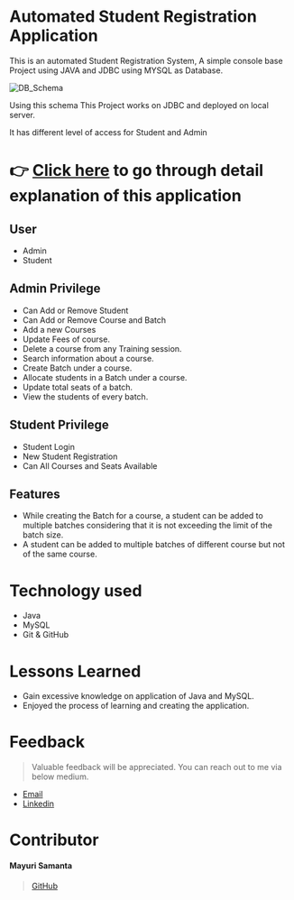 

# Automated Student Registration Application

This is an automated Student Registration System, A simple console base Project using JAVA and JDBC using MYSQL as Database.

![DB_Schema](https://user-images.githubusercontent.com/70420133/200182224-17fae6b9-413c-44ca-a529-49a5e22aad28.jpg)

Using this schema
This Project works on JDBC and deployed on local server.

It has different level of access for Student and Admin

# 👉 [Click here](https://drive.google.com/file/d/19cj65rsSFD) to go through detail explanation of this application 

## User
- Admin
- Student

## Admin Privilege
- Can Add or Remove Student
- Can Add or Remove Course and Batch
- Add a new Courses
- Update Fees of course.
- Delete  a course from any Training session.
- Search information about a course.
- Create Batch under a course.
- Allocate students in a Batch under a course.
- Update total seats of a batch.
- View the students of every batch. 


## Student Privilege
- Student Login
- New Student Registration
- Can All Courses and Seats Available

## Features
- While creating the Batch for a course, a student can be added to multiple batches considering that it is not exceeding the limit of the batch size.
- A student can be added to multiple batches of different course but not of the same course.

# Technology used 

- Java
- MySQL
- Git & GitHub

# Lessons Learned

- Gain excessive knowledge on application of Java and MySQL.
- Enjoyed the process of learning and creating the application.

# Feedback
> Valuable feedback will be appreciated.
> You can reach out to me via below medium.

- [Email](piyushfrom@gmail.com)
- [Linkedin](https://www.linkedin.com/in/piyushfromit/)
# Contributor
#### Mayuri Samanta
>[GitHub](https://github.com/piyushfromit)


